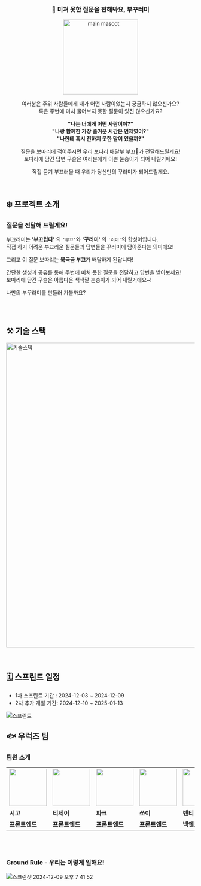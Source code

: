 <div align="center">

### 🎁 미처 못한 질문을 전해봐요, 부꾸러미

<img src="https://github.com/user-attachments/assets/bc08b5eb-2fdd-4b3c-ba95-d58e5ca47b11" alt="main mascot" width="200" />

<br/>

여러분은 주위 사람들에게 내가 어떤 사람이었는지 궁금하지 않으신가요?  
혹은 주변에 미처 물어보지 못한 질문이 있진 않으신가요?

**"나는 너에게 어떤 사람이야?"**  
**"나랑 함께한 가장 즐거운 시간은 언제였어?"**  
**"나한테 혹시 전하지 못한 말이 있을까?"**  

질문을 보따리에 적어주시면 우리 보따리 배달부 부끄🐻가 전달해드릴게요!  
보따리에 담긴 답변 구슬은 여러분에게 이쁜 눈송이가 되어 내릴거에요!

직접 묻기 부끄러울 때 우리가 당신만의 꾸러미가 되어드릴게요.

</div>

<br>

## ❄️ 프로젝트 소개
### 질문을 전달해 드릴게요!

부끄러미는 **'부끄럽다'** 의 `'부끄'`와 **'꾸러미'** 의 `'러미'`의 합성어입니다.  
직접 하기 어려운 부끄러운 질문들과 답변들을 꾸러미에 담아준다는 의미에요!  

그리고 이 질문 보따리는 **북극곰 부끄**가 배달하게 된답니다!

간단한 생성과 공유를 통해 주변에 미처 못한 질문을 전달하고 답변을 받아보세요!  
보따리에 담긴 구슬은 아름다운 색색깔 눈송이가 되어 내릴거에요~!

나만의 부꾸러미를 만들러 가볼까요?

<br>
<br>


## ⚒️ 기술 스택
<img width="814" alt="기술스택" src="https://github.com/user-attachments/assets/e4d07ad6-08cc-4f19-8a84-1cd8d6ce22bc">

<br>
<br>
<br>

## 🗓️ 스프린트 일정
- 1차 스프린트 기간 : 2024-12-03 ~ 2024-12-09
- 2차 추가 개발 기간: 2024-12-10 ~ 2025-01-13

![스프린트](https://github.com/user-attachments/assets/63700f5e-4ca2-4053-bcb3-0bdd6a12823f)


## 🐟 우럭즈 팀
### 팀원 소개
<table>
  <tr>
    <td>
        <a href="https://github.com/hyjoong">
            <img src="https://avatars.githubusercontent.com/u/70426440?s=96&v=4" width="100px" />
        </a>
    </td>
    <td>
        <a href="https://github.com/Jeong-jj">
            <img src="https://avatars.githubusercontent.com/u/96231175?s=96&v=4" width="100px" />
        </a>
    </td>
    <td>
        <a href="https://github.com/confidential-nt">
            <img src="https://avatars.githubusercontent.com/u/54153087?s=96&v=4" width="100px" />
        </a>
    </td>
    <td>
        <a href="https://github.com/s2oy">
            <img src="https://avatars.githubusercontent.com/u/74308793?s=96&v=4" width="100px" />
        </a>
    </td>
    <td>
        <a href="https://github.com/sonshn">
            <img src="https://avatars.githubusercontent.com/u/55887179?s=96&v=4" width="100px" />
        </a>
    </td>
    <td>
        <a href="https://github.com/itsjustsora">
            <img src="https://avatars.githubusercontent.com/u/80027033?s=96&v=4" width="100px" />
        </a>
    </td>
    <td>
        <a href="https://github.com/H8bubble">
            <img src="https://avatars.githubusercontent.com/u/138587585?s=96&v=4" width="100px" />
        </a>
    </td>
    <td>
        <a href="https://github.com/daeya0406">
            <img src="https://avatars.githubusercontent.com/u/190901567?v=4" width="100px" />
        </a>
    </td>
  </tr>
  <tr>
    <td><b>시고</b></td>
    <td><b>티제이</b></td>
    <td><b>파크</b></td>
    <td><b>쏘이</b></td>
    <td><b>벤티</b></td>
    <td><b>우주</b></td>
    <td><b>쿠리</b></td>
    <td><b>대야</b></td>
  </tr>
<tr>
    <td><b>프론트엔드</b></td>
    <td><b>프론트엔드</b></td>
    <td><b>프론트엔드</b></td>
    <td><b>프론트엔드</b></td>
    <td><b>백엔드</b></td>
    <td><b>백엔드</b></td>
    <td><b>백엔드</b></td>
    <td><b>디자이너</b></td>
  </tr>
</table>
<br>
<br>

### Ground Rule - 우리는 이렇게 일해요!
![스크린샷 2024-12-09 오후 7 41 52](https://github.com/user-attachments/assets/4439266a-9491-4bc6-8988-d66986b03ba7)


